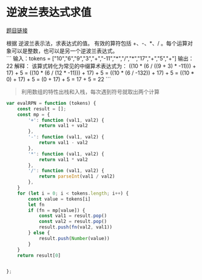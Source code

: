 # 逆波兰表达式求值

<a href="https://leetcode-cn.com/problems/evaluate-reverse-polish-notation/" target="_blank">题目链接</a>
<div>
根据 逆波兰表示法，求表达式的值。
有效的算符包括 +、-、*、/ 。每个运算对象可以是整数，也可以是另一个逆波兰表达式。
</div>
```
 输入：tokens = ["10","6","9","3","+","-11","*","/","*","17","+","5","+"]
输出：22
解释：
该算式转化为常见的中缀算术表达式为：
  ((10 * (6 / ((9 + 3) * -11))) + 17) + 5
= ((10 * (6 / (12 * -11))) + 17) + 5
= ((10 * (6 / -132)) + 17) + 5
= ((10 * 0) + 17) + 5
= (0 + 17) + 5
= 17 + 5
= 22
```

> 利用数组的特性出栈和入栈，每次遇到符号就取出两个计算



```js
var evalRPN = function (tokens) {
    const result = [];
    const mp = {
        '+': function (val1, val2) {
            return val1 + val2
        },
        '-': function (val1, val2) {
            return val1 - val2
        },
        '*': function (val1, val2) {
            return val1 * val2
        },
        '/': function (val1, val2) {
            return parseInt(val1 / val2)
        },
    }
    for (let i = 0; i < tokens.length; i++) {
        const value = tokens[i]
        let fn
        if (fn = mp[value]) {
            const val1 = result.pop()
            const val2 = result.pop()
            result.push(fn(val2, val1))
        } else {
            result.push(Number(value))
        }
    }
    return result[0]


};
```